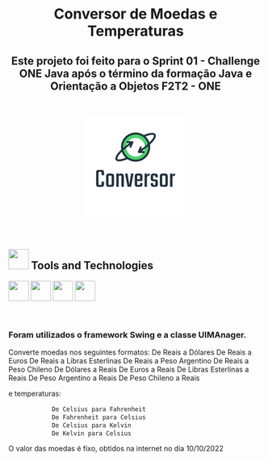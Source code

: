 <h1 align="center"> Conversor de Moedas e Temperaturas </h1>
<h2 align="center"> Este projeto foi  feito para o Sprint 01 - Challenge ONE Java após o término da formação Java e Orientação a Objetos F2T2 - ONE </h2><br>

<p align="center">
  <img src="conversor.png" />
</p>

<br>

<h2> <img src="https://cdn.jsdelivr.net/gh/devicons/devicon/icons/git/git-original.svg" width="40" height="40"/> Tools and Technologies</h2>

<img src="https://cdn.jsdelivr.net/gh/devicons/devicon/icons/figma/figma-original.svg" width="40" height="40"/> <img src="https://cdn.jsdelivr.net/gh/devicons/devicon/icons/github/github-original.svg"  width="40" height="40"/>  <img src="https://cdn.jsdelivr.net/gh/devicons/devicon/icons/trello/trello-plain-wordmark.svg" width="40" height="40"/>  <img src="https://cdn.jsdelivr.net/gh/devicons/devicon/icons/java/java-original.svg" width="40" height="40"/> 

<br><h3>Foram utilizados o framework Swing e a classe UIMAnager.</h3>  


Converte moedas nos seguintes formatos:
				De Reais a Dólares
                De Reais a Euros
                De Reais a Libras Esterlinas
                De Reais a Peso Argentino
                De Reais a Peso Chileno
                De Dólares a Reais
                De Euros a Reais
                De Libras Esterlinas a Reais
                De Peso Argentino a Reais
                De Peso Chileno a Reais
                
e temperaturas:  

				De Celsius para Fahrenheit
				De Fahrenheit para Celsius
				De Celsius para Kelvin
				De Kelvin para Celsius  
           
                
O valor das moedas é fixo, obtidos na internet no dia 10/10/2022